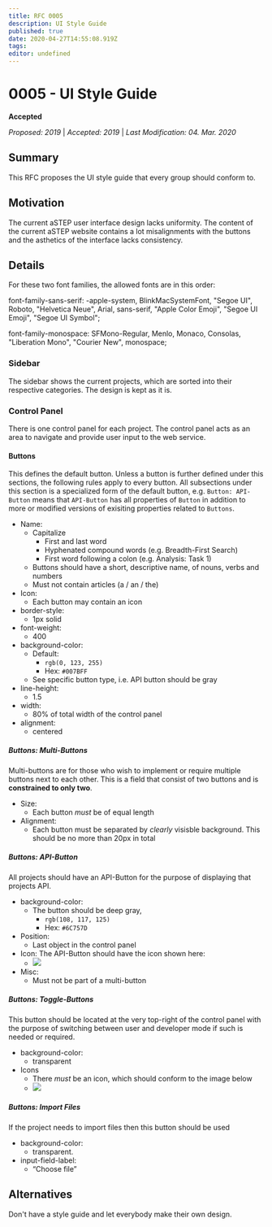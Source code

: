 ```yaml
---
title: RFC 0005
description: UI Style Guide
published: true
date: 2020-04-27T14:55:08.919Z
tags: 
editor: undefined
---
```


# 0005 - UI Style Guide
**Accepted** 

*Proposed: 2019* | *Accepted: 2019* | *Last Modification: 04. Mar. 2020*

## Summary
This RFC proposes the UI style guide that every group should conform to.

## Motivation
The current aSTEP user interface design lacks uniformity. 
The content of the current aSTEP website contains a lot misalignments with the buttons and the asthetics of the interface lacks consistency. 

## Details

For these two font families, the allowed fonts are in this order:

font-family-sans-serif: -apple-system, BlinkMacSystemFont, "Segoe UI", Roboto, "Helvetica Neue", Arial, sans-serif, "Apple Color Emoji", "Segoe UI Emoji", "Segoe UI Symbol";

font-family-monospace: SFMono-Regular, Menlo, Monaco, Consolas, "Liberation Mono", "Courier New", monospace;

### Sidebar
The sidebar shows the current projects, which are sorted into their respective categories. The design is kept as it is.

### Control Panel
There is one control panel for each project. The control panel acts as an area to navigate and provide user input to the web service.

#### Buttons
This defines the default button.
Unless a button is further defined under this sections, the following rules apply to every button.
All subsections under this section is a specialized form of the default button, e.g. ``` Button: API-Button ``` means that ```API-Button``` has all properties of ```Button``` in addition to more or modified versions of exisiting properties related to ```Buttons```.

- Name:
    - Capitalize
        - First and last word
        - Hyphenated compound words (e.g. Breadth-First Search)
        - First word following a colon (e.g. Analysis: Task 1)
    - Buttons should have a short, descriptive name, of nouns, verbs and numbers
    - Must not contain articles (a / an / the)
- Icon:
    - Each button may contain an icon
- border-style:
    - 1px solid
- font-weight:
    - 400
- background-color:
    - Default:
        - ```rgb(0, 123, 255)```
        - Hex: ```#007BFF```
    - See specific button type, i.e. API button should be gray
- line-height:
    - 1.5
- width:
    - 80% of total width of the control panel
- alignment:
    - centered

##### Buttons: Multi-Buttons
Multi-buttons are for those who wish to implement or require multiple buttons next to each other.
This is a field that consist of two buttons and is **constrained to only two**.
- Size:
    - Each button *must* be of equal length
- Alignment:
    - Each button must be separated by *clearly* visisble background. This should be no more than 20px in total

##### Buttons: API-Button
All projects should have an API-Button for the purpose of displaying that projects API.
- background-color: 
    - The button should be deep gray, 
        - ```rgb(108, 117, 125)```
        - Hex: ```#6C757D```
- Position:
    - Last object in the control panel
- Icon: The API-Button should have the icon shown here:
    - <span>![](https://i.imgur.com/Nd4crYx.png)</span>
- Misc:
    - Must not be part of a multi-button

##### Buttons: Toggle-Buttons
This button should be located at the very top-right of the control panel with the purpose of switching between user and developer mode if such is needed or required.

- background-color:
    - transparent
- Icons
    - There *must* be an icon, which should conform to the image below
    - <span>![](https://lh4.googleusercontent.com/Vq687dAR9W7YV1xWCT3p7HcZQZLdTkr0BZoopLpdqS6yOUDI4CoWyJ8CxGDJVHnqnVwn50Xh2e_fM47Pq3svNtjaRJcMPNTb--atmi9HfkwhzDWVIXiVi70Ic8ZTDmCPenkesplj)</span>

##### Buttons: Import Files
If the project needs to import files then this button should be used

- background-color: 
    - transparent.
- input-field-label: 
    - “Choose file”

## Alternatives
Don't have a style guide and let everybody make their own design.
